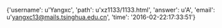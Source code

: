 {'username': u'Yangxc', 'path': u'xz1133/1133.html', 'answer': u'A', 'email': u'yangxc13@mails.tsinghua.edu.cn', 'time': '2016-02-22:17:33:51'}